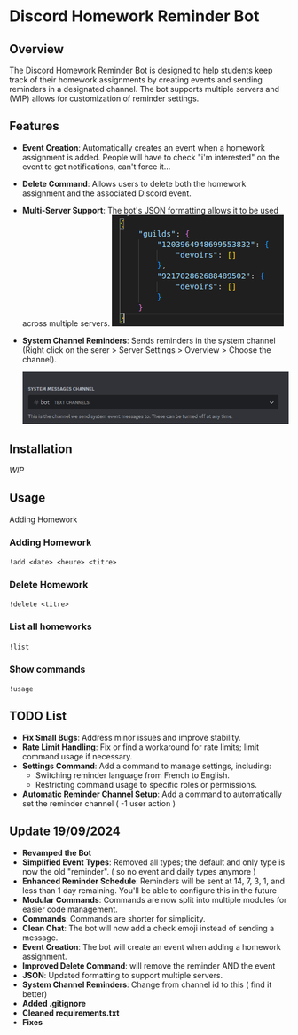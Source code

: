 # Discord Homework Reminder Bot

## Overview

The Discord Homework Reminder Bot is designed to help students keep track of their homework assignments by creating events and sending reminders in a designated channel. The bot supports multiple servers and (WIP) allows for customization of reminder settings.

## Features

- **Event Creation**: Automatically creates an event when a homework assignment is added.
                    People will have to check "i'm interested" on the event to get notifications, can't force it...
- **Delete Command**: Allows users to delete both the homework assignment and the associated Discord event.
- **Multi-Server Support**: The bot's JSON formatting allows it to be used across multiple servers.
![alt text](./Images/jsonformat.png)
- **System Channel Reminders**: Sends reminders in the system channel (Right click on the serer > Server Settings > Overview > Choose the channel).

    ![alt text](./Images/systemchannel.png)

## Installation

*WIP* 

## Usage
Adding Homework
### Adding Homework
`!add <date> <heure> <titre>`
### Delete Homework
`!delete <titre>`
### List all homeworks
`!list`
### Show commands 
`!usage`


## TODO List

- **Fix Small Bugs**: Address minor issues and improve stability.
- **Rate Limit Handling**: Fix or find a workaround for rate limits; limit command usage if necessary.
- **Settings Command**: Add a command to manage settings, including:
    - Switching reminder language from French to English.
    - Restricting command usage to specific roles or permissions.
- **Automatic Reminder Channel Setup**: Add a command to automatically set the reminder channel ( -1 user action )

## Update 19/09/2024

- **Revamped the Bot**
- **Simplified Event Types**: Removed all types; the default and only type is now the old "reminder". ( so no event and daily types anymore )
- **Enhanced Reminder Schedule**: Reminders will be sent at 14, 7, 3, 1, and less than 1 day remaining. You'll be able to configure this in the future
- **Modular Commands**: Commands are now split into multiple modules for easier code management.
- **Commands**: Commands are shorter for simplicity.
- **Clean Chat**: The bot will now add a check emoji instead of sending a message.
- **Event Creation**: The bot will create an event when adding a homework assignment.
- **Improved Delete Command**: will remove the reminder AND the event
- **JSON**: Updated formatting to support multiple servers.
- **System Channel Reminders**: Change from channel id to this ( find it better)
- **Added .gitignore**
- **Cleaned requirements.txt**
- **Fixes**

